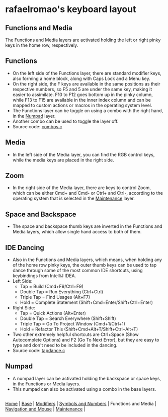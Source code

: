 # rafaelromao's keyboard layout

## Functions and Media
The Functions and Media layers are activated holding the left or right pinky keys in the home row, respectively.

## Functions
- On the left side of the Functions layer, there are standard modifier keys, also forming a home block, along with Caps Lock and a Menu key.
- On the right side, the F keys are available in the same positions as their respective numbers, so F5 and 5 are under the same key, making it easier to assimilate. F10 to F12 goes bottom up in the pinky column, while F13 to F15 are available in the inner index column and can be mapped to custom actions or macros in the operating system level.
- The Functions layer can be toggle on using a combo with the right hand, in the [Numpad](functions.md#numpad) layer.
- Another combo can be used to toggle the layer off.
- Source code: [combos.c](../src/qmk/users/rafaelromao/features/combos.c)

## Media
- In the left side of the Media layer, you can find the RGB control keys, while the media keys are placed in the right side.

## Zoom
- In the right side of the Media layer, there are keys to control Zoom, which can be either Cmd+ and Cmd- or Ctrl+ and Ctrl-, according to the operating system that is selected in the [Maintenance](maintenance.md) layer.

## Space and Backspace
- The space and backspace thumb keys are inverted in the Functions and Media layers, which allow single hand access to both of them.

## IDE Dancing
- Also in the Functions and Media layers, which means, when holding any of the home row pinky keys, the outer thumb keys can be used to tap dance through some of the most common IDE shortcuts, using keybindings from IntelliJ IDEA.
- Left Side:
    - Tap = Build (Cmd+F9/Ctrl+F9)
    - Double Tap = Run Everything (Ctrl+Ctrl)
    - Triple Tap = Find Usages (Alt+F7)
    - Hold = Complete Statement (Shift+Cmd+Enter/Shift+Ctrl+Enter)
- Right Side:
    - Tap = Quick Actions (Alt+Enter)
    - Double Tap = Search Everywhere (Shift+Shift)
    - Triple Tap = Go To Project Window (Cmd+1/Ctrl+1)
    - Hold = Refactor This (Shift+Cmd+Alt+T/Shift+Ctrl+Alt+T)
- Two other extremely helpful shortcuts are Ctrl+Space (Show Autocomplete Options) and F2 (Go To Next Error), but they are easy to type and don't need to be included in the dancing.
- Source code: [tapdance.c](../src/qmk/users/rafaelromao/features/tapdance.c)

## Numpad
- A numpad layer can be activated holding the backspace or space keys, in the Functions or Media layers.
- This numpad can also be activated using a combo in the base layers.

##
[Home](../readme.md) | 
[Base](base.md) |
[Modifiers](modifiers.md) |
[Symbols and Numbers](symbols.md) |
Functions and Media |
[Navigation and Mouse](navigation.md) |
[Maintenance](maintenance.md) |
